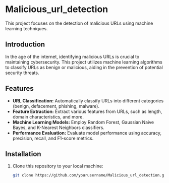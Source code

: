 # Malicious_url_detection


This project focuses on the detection of malicious URLs using machine learning techniques.


## Introduction

In the age of the internet, identifying malicious URLs is crucial to maintaining cybersecurity. This project utilizes machine learning algorithms to classify URLs as benign or malicious, aiding in the prevention of potential security threats.

## Features

- **URL Classification:** Automatically classify URLs into different categories (benign, defacement, phishing, malware).
- **Feature Extraction:** Extract various features from URLs, such as length, domain characteristics, and more.
- **Machine Learning Models:** Employ Random Forest, Gaussian Naive Bayes, and K-Nearest Neighbors classifiers.
- **Performance Evaluation:** Evaluate model performance using accuracy, precision, recall, and F1-score metrics.

## Installation

1. Clone this repository to your local machine:

   ```bash
   git clone https://github.com/yourusername/Malicious_url_detection.git
